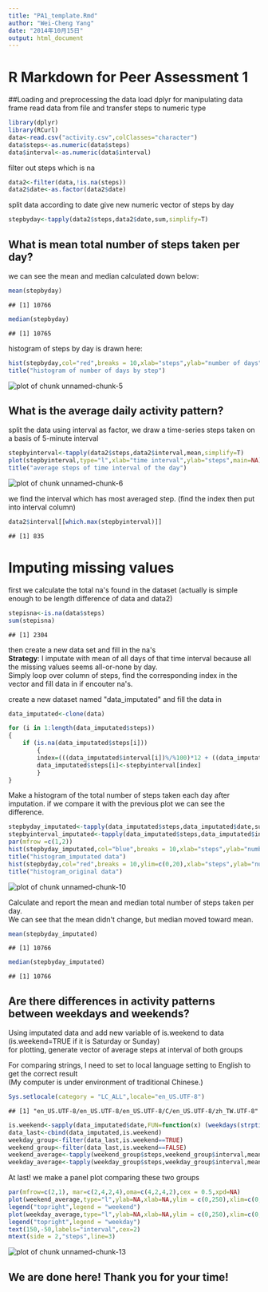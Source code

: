 ```yaml
---
title: "PA1_template.Rmd"
author: "Wei-Cheng Yang"
date: "2014年10月15日"
output: html_document
---
```

R Markdown for Peer Assessment 1 
================================
  
  
##Loading and preprocessing the data
load dplyr for manipulating data frame
read data from file and transfer steps to numeric type

```r
library(dplyr)
library(RCurl)
data<-read.csv("activity.csv",colClasses="character")
data$steps<-as.numeric(data$steps)
data$interval<-as.numeric(data$interval)
```

filter out steps which is na


```r
data2<-filter(data,!is.na(steps))
data2$date<-as.factor(data2$date)
```
split data according to date
give new numeric vector of steps by day

```r
stepbyday<-tapply(data2$steps,data2$date,sum,simplify=T)
```

## What is mean total number of steps taken per day?
we can see the mean and median calculated down below:

```r
mean(stepbyday)
```

```
## [1] 10766
```

```r
median(stepbyday)
```

```
## [1] 10765
```
histogram of steps by day is drawn here:

```r
hist(stepbyday,col="red",breaks = 10,xlab="steps",ylab="number of days",main = NA)
title("histogram of number of days by step")
```

![plot of chunk unnamed-chunk-5](figure/unnamed-chunk-5.png) 

## What is the average daily activity pattern?

split the data using interval as factor,
we draw a time-series steps taken on a basis of 5-minute interval


```r
stepbyinterval<-tapply(data2$steps,data2$interval,mean,simplify=T)
plot(stepbyinterval,type="l",xlab="time interval",ylab="steps",main=NA)
title("average steps of time interval of the day")
```

![plot of chunk unnamed-chunk-6](figure/unnamed-chunk-6.png) 
  
  
  
  
we find the interval which has most averaged step. (find the index then put into interval column)

```r
data2$interval[[which.max(stepbyinterval)]]
```

```
## [1] 835
```

# Imputing missing values

first we calculate the total na's found in the dataset
(actually is simple enough to be length difference of data and data2)

```r
stepisna<-is.na(data$steps)
sum(stepisna)
```

```
## [1] 2304
```

then create a new data set and fill in the na's  
**Strategy**:
I imputate with mean of all days of that time interval because all the missing values seems all-or-none by day.  
Simply loop over column of steps, find the corresponding index in the vector and fill data in if encouter na's.   

create a new dataset named "data_imputated" and fill the data in

```r
data_imputated<-clone(data)

for (i in 1:length(data_imputated$steps))
{
    if (is.na(data_imputated$steps[i]))
        {
        index=(((data_imputated$interval[i])%/%100)*12 + ((data_imputated$interval[i]%%100)/5)+1)
        data_imputated$steps[i]<-stepbyinterval[index]
        }
}
```

Make a histogram of the total number of steps taken each day after imputation.
if we compare it with the previous plot we can see the difference.


```r
stepbyday_imputated<-tapply(data_imputated$steps,data_imputated$date,sum,simplify=T)
stepbyinterval_imputated<-tapply(data_imputated$steps,data_imputated$interval,mean,simplify=T)
par(mfrow =c(1,2))
hist(stepbyday_imputated,col="blue",breaks = 10,xlab="steps",ylab="number of days",main=NA)
title("histogram_imputated data")
hist(stepbyday,col="red",breaks = 10,ylim=c(0,20),xlab="steps",ylab="number of days",main = NA)
title("histogram_original data")
```

![plot of chunk unnamed-chunk-10](figure/unnamed-chunk-10.png) 
  
  
  
  
Calculate and report the mean and median total number of steps taken per day.  
We can see that the mean didn't change, but median moved toward mean.


```r
mean(stepbyday_imputated)
```

```
## [1] 10766
```

```r
median(stepbyday_imputated)
```

```
## [1] 10766
```


## Are there differences in activity patterns between weekdays and weekends?
  
Using imputated data and add new variable of is.weekend to data (is.weekend=TRUE if it is Saturday or Sunday)  
for plotting, generate vector of average steps at interval of both groups

For comparing strings, I need to set to local language setting to English to get the correct result  
(My computer is under environment of traditional Chinese.)


```r
Sys.setlocale(category = "LC_ALL",locale="en_US.UTF-8")
```

```
## [1] "en_US.UTF-8/en_US.UTF-8/en_US.UTF-8/C/en_US.UTF-8/zh_TW.UTF-8"
```

```r
is.weekend<-sapply(data_imputated$date,FUN=function(x) (weekdays(strptime(x,format="%Y-%m-%d"))=="Saturday")||(weekdays(strptime(x,format="%Y-%m-%d"))=="Sunday"))
data_last<-cbind(data_imputated,is.weekend)
weekday_group<-filter(data_last,is.weekend==TRUE)
weekend_group<-filter(data_last,is.weekend==FALSE)
weekend_average<-tapply(weekend_group$steps,weekend_group$interval,mean,simplify=T)
weekday_average<-tapply(weekday_group$steps,weekday_group$interval,mean,simplify=T)
```

At last! we make a panel plot comparing these two groups

```r
par(mfrow=c(2,1), mar=c(2,4,2,4),oma=c(4,2,4,2),cex = 0.5,xpd=NA)
plot(weekend_average,type="l",ylab=NA,xlab=NA,ylim = c(0,250),xlim=c(0,300))
legend("topright",legend = "weekend")
plot(weekday_average,type="l",ylab=NA,xlab=NA,ylim = c(0,250),xlim=c(0,300))
legend("topright",legend = "weekday")
text(150,-50,labels="interval",cex=2)
mtext(side = 2,"steps",line=3)
```

![plot of chunk unnamed-chunk-13](figure/unnamed-chunk-13.png) 

## We are done here! Thank you for your time!
